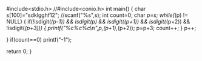 #include<stdio.h>
//#include<conio.h>
int main()
{
  char s[100]="sdklgghf12";
  //scanf("%s",s);
  int count=0;
  char *p=s;
  while(*(p) != NULL)
  {
    if(!isdigit(*(p-1)) && isdigit(*p) && isdigit(*(p+1)) && isdigit(*(p+2)) && !isdigit(*(p+3)))
    {
      printf("%c%c%c\n",*p,*(p+1),*(p+2));
      p=p+3;
      count++;
    }
    p++;
    
  }
  if(count==0)
    printf("-1");
  
  return 0;
}

